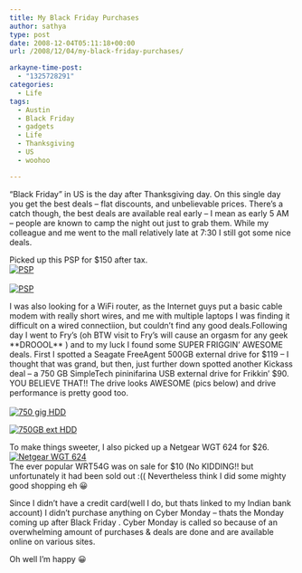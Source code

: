 ```yaml
---
title: My Black Friday Purchases
author: sathya
type: post
date: 2008-12-04T05:11:18+00:00
url: /2008/12/04/my-black-friday-purchases/

arkayne-time-post:
  - "1325728291"
categories:
  - Life
tags:
  - Austin
  - Black Friday
  - gadgets
  - Life
  - Thanksgiving
  - US
  - woohoo

---
```

&#8220;Black Friday&#8221; in US is the day after Thanksgiving day. On this single day you get the best deals &#8211; flat discounts, and unbelievable prices. There&#8217;s a catch though, the best deals are available real early &#8211; I mean as early 5 AM &#8211; people are known to camp the night out just to grab them. While my colleague and me went to the mall relatively late at 7:30 I still got some nice deals.

<!--more-->

Picked up this PSP for $150 after tax.  
<a href="https://www.flickr.com/photos/sathyabhat/3070126750/in/set-72157605200758599/" target="_blank"><img src="https://farm4.static.flickr.com/3055/3070126750_5b4f3e5fd2.jpg?v=0" alt="PSP" /></a>  
<a href="https://www.flickr.com/photos/sathyabhat/3070180730/" target="_blank"><br /> <img src="https://farm4.static.flickr.com/3009/3070180730_f7d1a832b9.jpg?v=0" alt="PSP" /></a>

I was also looking for a WiFi router, as the Internet guys put a basic cable modem with really short wires, and me with multiple laptops I was finding it difficult on a wired connectiion, but couldn&#8217;t find any good deals.Following day I went to Fry&#8217;s (oh BTW visit to Fry&#8217;s will cause an orgasm for any geek \*\*DROOOL\*\* ) and to my luck I found some SUPER FRIGGIN&#8217; AWESOME deals. First I spotted a Seagate FreeAgent 500GB external drive for $119 &#8211; I thought that was grand, but then, just further down spotted another Kickass deal &#8211; a 750 GB SimpleTech pininifarina USB external drive for Frikkin&#8217; $90. YOU BELIEVE THAT!! The drive looks AWESOME (pics below) and drive performance is pretty good too.  
<a href="https://www.flickr.com/photos/sathyabhat/3069315125/in/set-72157605200758599/" target="_blank"><br /> <img src="https://farm4.static.flickr.com/3227/3069315125_6265ff2cc3.jpg?v=0" alt="750 gig HDD" /></a>

<a href="https://www.flickr.com/photos/sathyabhat/3070140782/in/set-72157605200758599/" target="_blank"><img src="https://farm4.static.flickr.com/3190/3070140782_efcd66b9f8.jpg?v=0" alt="750GB ext HDD" /></a>

To make things sweeter, I also picked up a Netgear WGT 624 for $26.  
<a href="https://www.flickr.com/photos/sathyabhat/3069348789/" target="_blank"><img src="https://farm4.static.flickr.com/3212/3069348789_3a50f0290a.jpg?v=0" alt="Netgear WGT 624" /></a>  
The ever popular WRT54G was on sale for $10 (No KIDDING!! but unfortunately it had been sold out :(( Nevertheless think I did some mighty good shopping eh 😀

Since I didn&#8217;t have a credit card(well I do, but thats linked to my Indian bank account) I didn&#8217;t purchase anything on Cyber Monday &#8211; thats the Monday coming up after Black Friday . Cyber Monday is called so because of an overwhelming amount of purchases & deals are done and are available online on various sites.

Oh well I&#8217;m happy 😀
